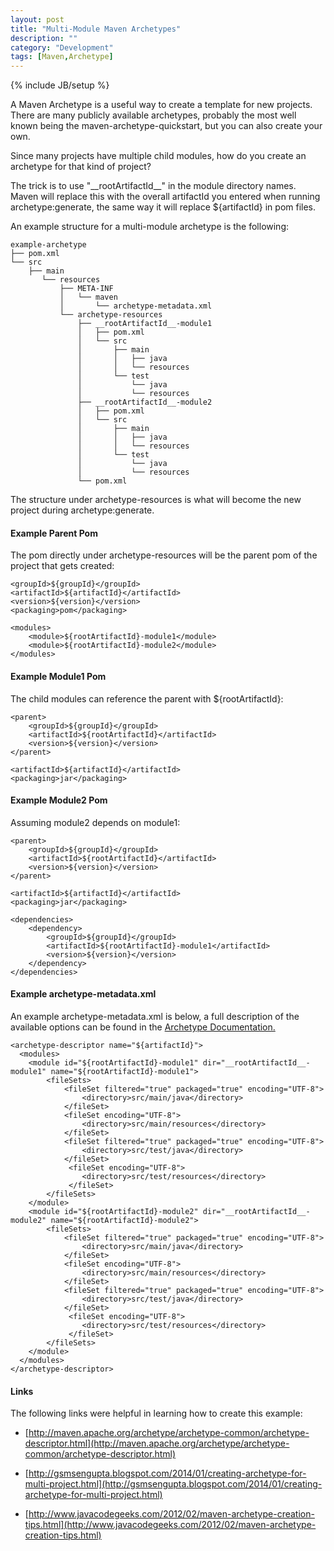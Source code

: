 ```yaml
---
layout: post
title: "Multi-Module Maven Archetypes"
description: ""
category: "Development"
tags: [Maven,Archetype]
---
```

{% include JB/setup %}

A Maven Archetype is a useful way to create a template for new projects. There are many publicly available 
archetypes, probably the most well known being the maven-archetype-quickstart, but you can also create your 
own. 

Since many projects have multiple child modules, how do you create an archetype for that kind of project?

The trick is to use "\_\_rootArtifactId\_\_" in the module directory names. Maven will replace this with the 
overall artifactId you entered when running archetype:generate, the same way it will replace ${artifactId} in pom files.

An example structure for a multi-module archetype is the following:

    example-archetype
    ├── pom.xml
    └── src
        ├── main
           └── resources
               ├── META-INF
               │   └── maven
               │       └── archetype-metadata.xml
               └── archetype-resources
                   ├── __rootArtifactId__-module1
                   │   ├── pom.xml
                   │   └── src
                   │       ├── main
                   │       │   ├── java
                   │       │   └── resources
                   │       └── test
                   │           └── java
                   │           └── resources
                   ├── __rootArtifactId__-module2
                   │   ├── pom.xml
                   │   └── src
                   │       ├── main
                   │       │   ├── java
                   │       │   └── resources
                   │       └── test
                   │           └── java
                   │           └── resources
                   └── pom.xml

The structure under archetype-resources is what will become the new project during archetype:generate. 

#### Example Parent Pom

The pom directly under archetype-resources will be the parent pom of the project that gets created:

    <groupId>${groupId}</groupId>
    <artifactId>${artifactId}</artifactId>
    <version>${version}</version>
    <packaging>pom</packaging>

    <modules>
        <module>${rootArtifactId}-module1</module>
        <module>${rootArtifactId}-module2</module>
    </modules>
    
#### Example Module1 Pom

The child modules can reference the parent with ${rootArtifactId}:

    <parent>
        <groupId>${groupId}</groupId>
        <artifactId>${rootArtifactId}</artifactId>
        <version>${version}</version>
    </parent>

    <artifactId>${artifactId}</artifactId>
    <packaging>jar</packaging>
    
#### Example Module2 Pom

Assuming module2 depends on module1:

    <parent>
        <groupId>${groupId}</groupId>
        <artifactId>${rootArtifactId}</artifactId>
        <version>${version}</version>
    </parent>

    <artifactId>${artifactId}</artifactId>
    <packaging>jar</packaging>

    <dependencies>
        <dependency>
            <groupId>${groupId}</groupId>
            <artifactId>${rootArtifactId}-module1</artifactId>
            <version>${version}</version>
        </dependency>
    </dependencies>

#### Example archetype-metadata.xml

An example archetype-metadata.xml is below, a full description of the available options can be 
found in the [Archetype Documentation.](http://maven.apache.org/archetype/archetype-common/archetype-descriptor.html)

    <archetype-descriptor name="${artifactId}">
      <modules>
        <module id="${rootArtifactId}-module1" dir="__rootArtifactId__-module1" name="${rootArtifactId}-module1">
            <fileSets>
                <fileSet filtered="true" packaged="true" encoding="UTF-8">
                    <directory>src/main/java</directory>
                </fileSet>
                <fileSet encoding="UTF-8">
                    <directory>src/main/resources</directory>
                </fileSet>
                <fileSet filtered="true" packaged="true" encoding="UTF-8">
                    <directory>src/test/java</directory>
                </fileSet>
                 <fileSet encoding="UTF-8">
                    <directory>src/test/resources</directory>
                 </fileSet>
            </fileSets>
        </module>
        <module id="${rootArtifactId}-module2" dir="__rootArtifactId__-module2" name="${rootArtifactId}-module2">
            <fileSets>
                <fileSet filtered="true" packaged="true" encoding="UTF-8">
                    <directory>src/main/java</directory>
                </fileSet>
                <fileSet encoding="UTF-8">
                    <directory>src/main/resources</directory>
                </fileSet>
                <fileSet filtered="true" packaged="true" encoding="UTF-8">
                    <directory>src/test/java</directory>
                </fileSet>
                 <fileSet encoding="UTF-8">
                    <directory>src/test/resources</directory>
                 </fileSet>
            </fileSets>
        </module>
      </modules>
    </archetype-descriptor>
    
#### Links

The following links were helpful in learning how to create this example:

* [http://maven.apache.org/archetype/archetype-common/archetype-descriptor.html](http://maven.apache.org/archetype/archetype-common/archetype-descriptor.html)

* [http://gsmsengupta.blogspot.com/2014/01/creating-archetype-for-multi-project.html](http://gsmsengupta.blogspot.com/2014/01/creating-archetype-for-multi-project.html)

* [http://www.javacodegeeks.com/2012/02/maven-archetype-creation-tips.html](http://www.javacodegeeks.com/2012/02/maven-archetype-creation-tips.html)

